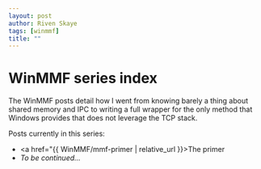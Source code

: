 ```yaml
---
layout: post
author: Riven Skaye
tags: [winmmf]
title: ""
---
```

# WinMMF series index

The WinMMF posts detail how I went from knowing barely a thing about shared memory and IPC to writing a full wrapper
for the only method that Windows provides that does not leverage the TCP stack.

Posts currently in this series:

- <a href="{{ WinMMF/mmf-primer | relative_url }}>The primer</a>
- _To be continued..._

